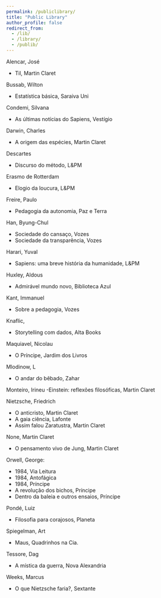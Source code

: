 ```yaml
---
permalink: /publiclibrary/
title: "Public Library"
author_profile: false
redirect_from: 
  - /lib/
  - /library/
  - /publib/
---
```


Alencar, José
  - Til, Martin Claret

Bussab, Wilton
  - Estatística básica, Saraiva Uni

Condemi, Silvana
  - As últimas notícias do Sapiens, Vestígio

Darwin, Charles
  - A origem das espécies, Martin Claret

Descartes
  - Discurso do método, L&PM

Erasmo de Rotterdam
  - Elogio da loucura, L&PM

Freire, Paulo
  - Pedagogia da autonomia, Paz e Terra

Han, Byung-Chul
  - Sociedade do cansaço, Vozes
  - Sociedade da transparência, Vozes

Harari, Yuval
  - Sapiens: uma breve história da humanidade, L&PM

Huxley, Aldous
  - Admirável mundo novo, Biblioteca Azul

Kant, Immanuel
  - Sobre a pedagogia, Vozes

Knaflic,
  - Storytelling com dados, Alta Books

Maquiavel, Nicolau
  - O Príncipe, Jardim dos Livros

Mlodinow, L
  - O andar do bêbado, Zahar

Monteiro, Irineu
  -Einstein: reflexões filosóficas, Martin Claret

Nietzsche, Friedrich
  - O anticristo, Martin Claret
  - A gaia ciência, Lafonte
  - Assim falou Zaratustra, Martin Claret

None, Martin Claret
  - O pensamento vivo de Jung, Martin Claret

Orwell, George:
  - 1984, Via Leitura
  - 1984, Antofágica
  - 1984, Príncipe
  - A revolução dos bichos, Príncipe
  - Dentro da baleia e outros ensaios, Príncipe

Pondé, Luiz
  - Filosofia para corajosos, Planeta

Spiegelman, Art
  - Maus, Quadrinhos na Cia.

Tessore, Dag
  - A mística da guerra, Nova Alexandria

Weeks, Marcus
  - O que Nietzsche faria?, Sextante
